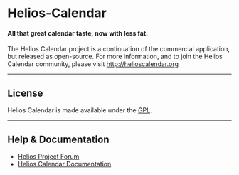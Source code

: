 # Helios-Calendar
#### All that great calendar taste, now with less fat.

The Helios Calendar project is a continuation of the commercial application, but released as open-source.
For more information, and to join the Helios Calendar community, please visit http://helioscalendar.org

----
## License
Helios Calendar is made available under the [GPL](http://www.gnu.org/licenses/gpl-2.0.html).

---
## Help & Documentation
- [Helios Project Forum](http://helioscalendar.org/forum)
- [Helios Calendar Documentation](http://helioscalendar.org/documentation)

